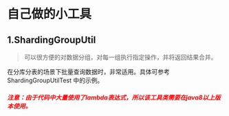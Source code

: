 # 自己做的小工具

## 1.ShardingGroupUtil

>  可以很方便的对数据分组，对每一组执行指定操作，并将返回结果合并。

在分库分表的场景下批量查询数据时，非常适用。具体可参考 ShardingGroupUtilTest 中的示例。
##### <span style="color:red;"> 注意：由于代码中大量使用了lambda表达式，所以该工具类需要在java8以上版本使用。 </span> 